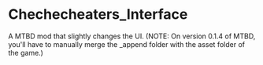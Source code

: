 # Chechecheaters_Interface
A MTBD mod that slightly changes the UI.
(NOTE: On version 0.1.4 of MTBD, you'll have to manually merge the _append folder with the asset folder of the game.)
